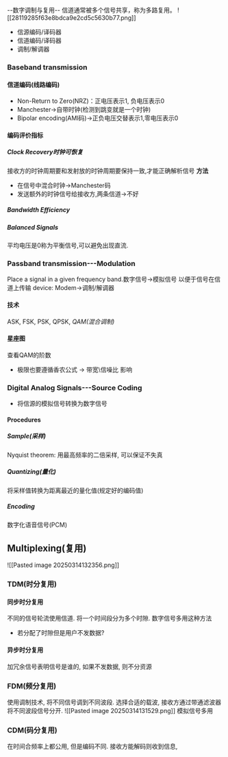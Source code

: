 --数字调制与复用--
信道通常被多个信号共享，称为多路复用。
![[28119285f63e8bdca9e2cd5c5630b77.png]]
- 信源编码/译码器
- 信道编码/译码器
- 调制/解调器

### Baseband transmission
#### 信道编码(线路编码)
- Non-Return to Zero(NRZ)：正电压表示1, 负电压表示0
- Manchester->自带时钟(检测到跳变就是一个时钟)
- Bipolar encoding(AMI码)->正负电压交替表示1,零电压表示0
#### 编码评价指标
##### Clock Recovery时钟可恢复
接收方的时钟周期要和发射放的时钟周期要保持一致,才能正确解析信号
**方法**
- 在信号中混合时钟->Manchester码
- 发送额外的时钟信号给接收方,两条信道->不好
##### Bandwidth Efficiency


##### Balanced Signals
平均电压是0称为平衡信号,可以避免出现直流. 
### Passband transmission---Modulation
Place a signal in a given frequency band.数字信号->模拟信号 以便于信号在信道上传输
device: Modem->调制/解调器
#### 技术
ASK, FSK, PSK, QPSK, *QAM(混合调制)*
#### 星座图
查看QAM的阶数
- 极限也要遵循香农公式 -> 带宽\信噪比 影响
### Digital Analog Signals---Source Coding
- 将信源的模拟信号转换为数字信号
#### Procedures
##### Sample(采样)
Nyquist theorem: 用最高频率的二倍采样, 可以保证不失真
##### Quantizing(量化)
将采样值转换为距离最近的量化值(规定好的编码值)
##### Encoding
数字化语音信号(PCM)

## Multiplexing(复用)
![[Pasted image 20250314132356.png]]
### TDM(时分复用)
#### 同步时分复用
不同的信号轮流使用信道.
将一个时间段分为多个时隙.
数字信号多用这种方法
- 若分配了时隙但是用户不发数据?
#### 异步时分复用
加冗余信号表明信号是谁的, 如果不发数据, 则不分资源
### FDM(频分复用)
使用调制技术, 将不同信号调到不同波段.
选择合适的载波, 
接收方通过带通滤波器将不同波段信号分开.
![[Pasted image 20250314131529.png]]
模拟信号多用
### CDM(码分复用)
在时间合频率上都公用, 但是编码不同. 接收方能解码则收到信息,
